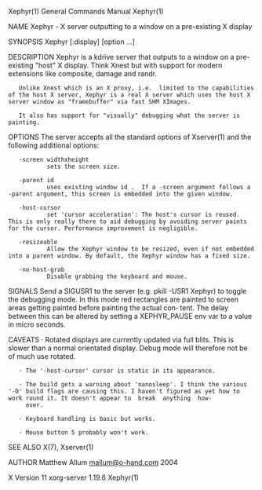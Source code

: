 Xephyr(1)                                                                               General Commands Manual                                                                              Xephyr(1)

NAME
       Xephyr - X server outputting to a window on a pre-existing X display

SYNOPSIS
       Xephyr [:display] [option ...]

DESCRIPTION
       Xephyr is a kdrive server that outputs to a window on a pre-existing "host" X display.  Think Xnest but with support for modern extensions like composite, damage and randr.

       Unlike Xnest which is an X proxy, i.e.  limited to the capabilities of the host X server, Xephyr is a real X server which uses the host X server window as "framebuffer" via fast SHM XImages.

       It also has support for "visually" debugging what the server is painting.

OPTIONS
       The server accepts all the standard options of Xserver(1) and the following additional options:

       -screen widthxheight
               sets the screen size.

       -parent id
               uses existing window id .  If a -screen argument follows a -parent argument, this screen is embedded into the given window.

       -host-cursor
               set 'cursor acceleration': The host's cursor is reused. This is only really there to aid debugging by avoiding server paints for the cursor. Performance improvement is negligible.

       -resizeable
               Allow the Xephyr window to be resized, even if not embedded into a parent window. By default, the Xephyr window has a fixed size.

       -no-host-grab
               Disable grabbing the keyboard and mouse.

SIGNALS
       Send  a  SIGUSR1 to the server (e.g. pkill -USR1 Xephyr) to toggle the debugging mode.  In this mode red rectangles are painted to screen areas getting painted before painting the actual con‐
       tent.  The delay between this can be altered by setting a XEPHYR_PAUSE env var to a value in micro seconds.

CAVEATS
       · Rotated displays are currently updated via full blits. This is slower than a normal orientated display. Debug mode will therefore not be of much use rotated.

       · The '-host-cursor' cursor is static in its appearance.

       · The build gets a warning about 'nanosleep'. I think the various '-D' build flags are causing this. I haven't figured as yet how to work round it. It doesn't appear to  break  anything  how‐
         ever.

       · Keyboard handling is basic but works.

       · Mouse button 5 probably won't work.

SEE ALSO
       X(7), Xserver(1)

AUTHOR
       Matthew Allum <mallum@o-hand.com> 2004

X Version 11                                                                              xorg-server 1.19.6                                                                                 Xephyr(1)
